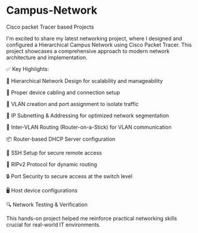 # Campus-Network
Cisco packet Tracer based Projects

I'm excited to share my latest networking project, where I designed and configured a Hierarchical Campus Network using Cisco Packet Tracer. This project showcases a comprehensive approach to modern network architecture and implementation.

✅ Key Highlights:

🧱 Hierarchical Network Design for scalability and manageability

🔌 Proper device cabling and connection setup

🧩 VLAN creation and port assignment to isolate traffic

🧠 IP Subnetting & Addressing for optimized network segmentation

🔁 Inter-VLAN Routing (Router-on-a-Stick) for VLAN communication

📦 Router-based DHCP Server configuration

🔐 SSH Setup for secure remote access

📡 RIPv2 Protocol for dynamic routing

🔒 Port Security to secure access at the switch level

🖥️ Host device configurations

🔍 Network Testing & Verification

This hands-on project helped me reinforce practical networking skills crucial for real-world IT environments.
